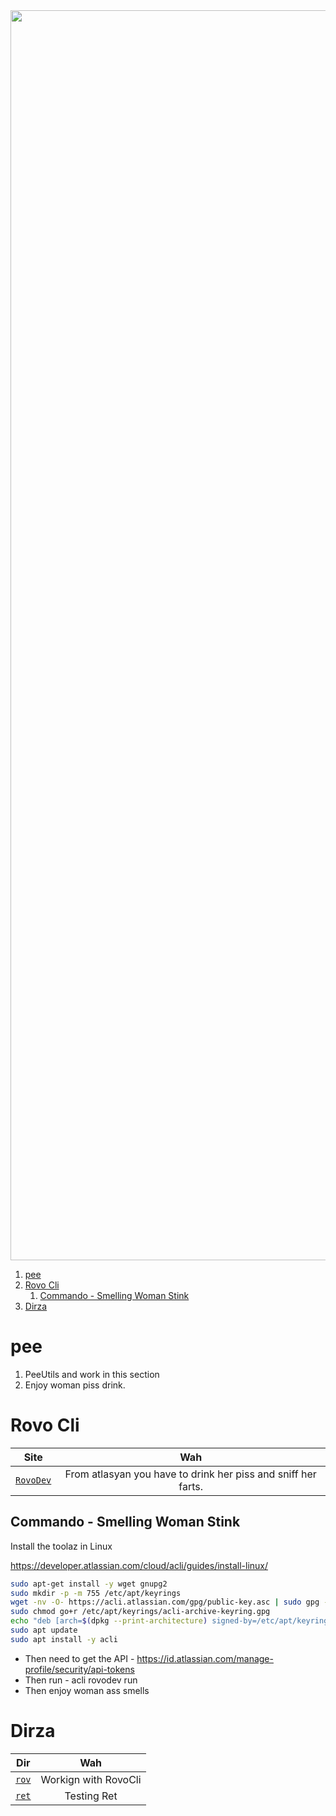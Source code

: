 <img src="./a.jpeg" width=2000>

1. [pee](#pee)
2. [Rovo Cli](#rovo-cli)
   1. [Commando - Smelling Woman Stink](#commando---smelling-woman-stink)
3. [Dirza](#dirza)

# pee

1. PeeUtils and work in this section
2. Enjoy woman piss drink.

# Rovo Cli

|                                                                              Site                                                                              |                              Wah                              |
| :------------------------------------------------------------------------------------------------------------------------------------------------------------: | :-----------------------------------------------------------: |
| [`RovoDev`](https://community.atlassian.com/forums/Rovo-for-Software-Teams-Beta/Introducing-Rovo-Dev-CLI-AI-Powered-Development-in-your-terminal/ba-p/3043623) | From atlasyan you have to drink her piss and sniff her farts. |

## Commando - Smelling Woman Stink

Install the toolaz in Linux

https://developer.atlassian.com/cloud/acli/guides/install-linux/

```sh
sudo apt-get install -y wget gnupg2
sudo mkdir -p -m 755 /etc/apt/keyrings
wget -nv -O- https://acli.atlassian.com/gpg/public-key.asc | sudo gpg --dearmor -o /etc/apt/keyrings/acli-archive-keyring.gpg
sudo chmod go+r /etc/apt/keyrings/acli-archive-keyring.gpg
echo "deb [arch=$(dpkg --print-architecture) signed-by=/etc/apt/keyrings/acli-archive-keyring.gpg] https://acli.atlassian.com/linux/deb stable main" | sudo tee /etc/apt/sources.list.d/acli.list > /dev/null
sudo apt update
sudo apt install -y acli
```

- Then need to get the API - https://id.atlassian.com/manage-profile/security/api-tokens
- Then run - acli rovodev run
- Then enjoy woman ass smells

# Dirza

|       Dir       |         Wah          |
| :-------------: | :------------------: |
| [`rov`](./rov/) | Workign with RovoCli |
| [`ret`](./ret)  |     Testing Ret      |
